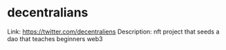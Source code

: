 # decentralians

Link: https://twitter.com/decentraliens
Description: nft project that seeds a dao that teaches beginners web3